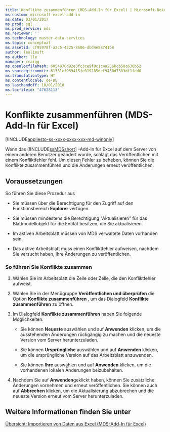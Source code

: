 ```yaml
---
title: Konflikte zusammenführen (MDS-Add-In für Excel) | Microsoft-Dokumentation
ms.custom: microsoft-excel-add-in
ms.date: 03/01/2017
ms.prod: sql
ms.prod_service: mds
ms.reviewer: ''
ms.technology: master-data-services
ms.topic: conceptual
ms.assetid: cf95978f-a2c5-4325-8606-dbd4e88741b8
author: leolimsft
ms.author: lle
manager: craigg
ms.openlocfilehash: 6054870d92e3fc3ce9f8c1c4a236bcb58c630b52
ms.sourcegitcommit: 61381ef939415fe019285def9450d7583df1fed0
ms.translationtype: HT
ms.contentlocale: de-DE
ms.lasthandoff: 10/01/2018
ms.locfileid: "47628113"
---
```

# <a name="merge-conflicts-mds-add-in-for-excel"></a>Konflikte zusammenführen (MDS-Add-In für Excel)

[!INCLUDE[appliesto-ss-xxxx-xxxx-xxx-md-winonly](../../includes/appliesto-ss-xxxx-xxxx-xxx-md-winonly.md)]

  Wenn das [!INCLUDE[ssMDSshort](../../includes/ssmdsshort-md.md)] -Add-In für Excel auf dem Server von einem anderen Benutzer geändert wurde, schlägt das Veröffentlichen mit einem Konfliktfehler fehl. Um diesen Fehler zu beheben, können Sie die Konflikte zusammenführen und die Änderungen erneut veröffentlichen.  
  
## <a name="prerequisites"></a>Voraussetzungen  
 So führen Sie diese Prozedur aus  
  
-   Sie müssen über die Berechtigung für den Zugriff auf den Funktionsbereich **Explorer** verfügen.  
  
-   Sie müssen mindestens die Berechtigung "Aktualisieren" für das Blattmodellobjekt für die Entität besitzen, die Sie aktualisieren.  
  
-   Im aktiven Arbeitsblatt müssen von MDS verwaltete Daten vorhanden sein.  
  
-   Das aktive Arbeitsblatt muss einen Konfliktfehler aufweisen, nachdem Sie versucht haben, Ihre Änderungen zu veröffentlichen.  
  
### <a name="to-merge-conflicts"></a>So führen Sie Konflikte zusammen  
  
1.  Wählen Sie im Arbeitsblatt die Zeile oder Zelle, die den Konfliktfehler aufweist.  
  
2.  Wählen Sie in der Menügruppe **Veröffentlichen und überprüfen** die Option **Konflikte zusammenführen** , um das Dialogfeld **Konflikte zusammenführen** zu öffnen.  
  
3.  Im Dialogfeld **Konflikte zusammenführen** haben Sie folgende Möglichkeiten:  
  
    -   Sie können **Neueste** auswählen und auf **Anwenden** klicken, um die ausstehenden Änderungen rückgängig zu machen und die neueste Version vom Server herunterzuladen.  
  
    -   Sie können **Ursprüngliche** auswählen und auf **Anwenden** klicken, um die ursprüngliche Version auf das Arbeitsblatt anzuwenden.  
  
    -   Sie können **Ihre** auswählen und auf **Anwenden** klicken, um die vorhandenen lokalen Änderungen beizubehalten.  
  
4.  Nachdem Sie auf **Anwenden**geklickt haben, können Sie zusätzliche Änderungen vornehmen und erneut veröffentlichen. Sie können auch auf **Abbrechen** klicken, um die Aktualisierung abzubrechen und die neueste Version erneut vom Server herunterzuladen.  
  
## <a name="see-also"></a>Weitere Informationen finden Sie unter  
 [Übersicht: Importieren von Daten aus Excel &#40;MDS-Add-In für Excel&#41;](../../master-data-services/microsoft-excel-add-in/overview-importing-data-from-excel-mds-add-in-for-excel.md)  
  
  
